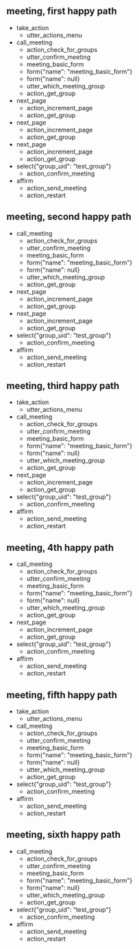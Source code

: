 ## meeting, first happy path
* take_action
    - utter_actions_menu
* call_meeting
    - action_check_for_groups
    - utter_confirm_meeting
    - meeting_basic_form
    - form{"name": "meeting_basic_form"}
    - form{"name": null}
    - utter_which_meeting_group
    - action_get_group
* next_page
    - action_increment_page
    - action_get_group
* next_page
    - action_increment_page
    - action_get_group
* next_page
    - action_increment_page
    - action_get_group
* select{"group_uid": "test_group"}
    - action_confirm_meeting
* affirm
    - action_send_meeting
    - action_restart

## meeting, second happy path
* call_meeting
    - action_check_for_groups
    - utter_confirm_meeting
    - meeting_basic_form
    - form{"name": "meeting_basic_form"}
    - form{"name": null}
    - utter_which_meeting_group
    - action_get_group
* next_page
    - action_increment_page
    - action_get_group
* next_page
    - action_increment_page
    - action_get_group
* select{"group_uid": "test_group"}
    - action_confirm_meeting
* affirm
    - action_send_meeting
    - action_restart

## meeting, third happy path
* take_action
    - utter_actions_menu
* call_meeting
    - action_check_for_groups
    - utter_confirm_meeting
    - meeting_basic_form
    - form{"name": "meeting_basic_form"}
    - form{"name": null}
    - utter_which_meeting_group
    - action_get_group
* next_page
    - action_increment_page
    - action_get_group
* select{"group_uid": "test_group"}
    - action_confirm_meeting
* affirm
    - action_send_meeting
    - action_restart

## meeting, 4th happy path
* call_meeting
    - action_check_for_groups
    - utter_confirm_meeting
    - meeting_basic_form
    - form{"name": "meeting_basic_form"}
    - form{"name": null}
    - utter_which_meeting_group
    - action_get_group
* next_page
    - action_increment_page
    - action_get_group
* select{"group_uid": "test_group"}
    - action_confirm_meeting
* affirm
    - action_send_meeting
    - action_restart

## meeting, fifth happy path
* take_action
    - utter_actions_menu
* call_meeting
    - action_check_for_groups
    - utter_confirm_meeting
    - meeting_basic_form
    - form{"name": "meeting_basic_form"}
    - form{"name": null}
    - utter_which_meeting_group
    - action_get_group
* select{"group_uid": "test_group"}
    - action_confirm_meeting
* affirm
    - action_send_meeting
    - action_restart

## meeting, sixth happy path
* call_meeting
    - action_check_for_groups
    - utter_confirm_meeting
    - meeting_basic_form
    - form{"name": "meeting_basic_form"}
    - form{"name": null}
    - utter_which_meeting_group
    - action_get_group
* select{"group_uid": "test_group"}
    - action_confirm_meeting
* affirm
    - action_send_meeting
    - action_restart
